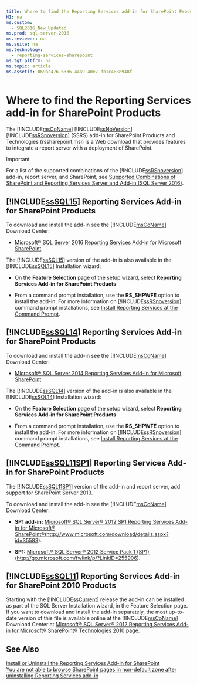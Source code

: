 ```yaml
---
title: Where to find the Reporting Services add-in for SharePoint Products
H1: na
ms.custom: 
  - SQL2016_New_Updated
ms.prod: sql-server-2016
ms.reviewer: na
ms.suite: na
ms.technology: 
  - reporting-services-sharepoint
ms.tgt_pltfrm: na
ms.topic: article
ms.assetid: 069ac476-6336-44a9-a0e7-db1c4888948f
---
```

# Where to find the Reporting Services add-in for SharePoint Products
  The [!INCLUDE[msCoName](../../Topics/TopicNameContainA/includes/msCoName_md.md)] [!INCLUDE[ssNoVersion](../../Topics/TopicNameContainA/includes/ssNoVersion_md.md)] [!INCLUDE[ssRSnoversion](../../Topics/TopicNameContainA/includes/ssRSnoversion_md.md)] (SSRS) add-in for SharePoint Products and Technologies (rssharepoint.msi) is a Web download that provides features to integrate a report server with a deployment of SharePoint.  
  
> [!IMPORTANT]  
>  For a list of the supported combinations of the [!INCLUDE[ssRSnoversion](../../Topics/TopicNameContainA/includes/ssRSnoversion_md.md)] add-in, report server, and SharePoint, see [Supported Combinations of SharePoint and Reporting Services Server and Add-in &#40;SQL Server 2016&#41;](../../Topics/TopicNameNotContainA/Supported-Combinations-of-SharePoint-and-Reporting-Services-Server-and-Add-in--SQL-Server-2016-.md).  
  
##  <a name="bkmk_sql16"></a> [!INCLUDE[ssSQL15](../../Topics/TopicNameContainA/includes/ssSQL15_md.md)] Reporting Services Add-in for SharePoint Products  
 To download and install the add-in see the [!INCLUDE[msCoName](../../Topics/TopicNameContainA/includes/msCoName_md.md)] Download Center:  
  
-   [Microsoft® SQL Server 2016 Reporting Services Add-in for Microsoft SharePoint](https://www.microsoft.com/download/details.aspx?id=52682)  
  
 The [!INCLUDE[ssSQL15](../../Topics/TopicNameContainA/includes/ssSQL15_md.md)] version of the add-in is also available in the [!INCLUDE[ssSQL15](../../Topics/TopicNameContainA/includes/ssSQL15_md.md)] Installation wizard:  
  
-   On the **Feature Selection** page of the setup wizard, select **Reporting Services Add-in for SharePoint Products**  
  
-   From a command prompt installation, use the **RS_SHPWFE** option to install the add-in. For more information on [!INCLUDE[ssRSnoversion](../../Topics/TopicNameContainA/includes/ssRSnoversion_md.md)] command prompt installations, see [Install Reporting Services at the Command Prompt](../../Topics/TopicNameNotContainA/Install-Reporting-Services-at-the-Command-Prompt.md).  
  
##  <a name="bkmk_sql14"></a> [!INCLUDE[ssSQL14](../../Topics/TopicNameContainA/includes/ssSQL14_md.md)] Reporting Services Add-in for SharePoint Products  
 To download and install the add-in see the [!INCLUDE[msCoName](../../Topics/TopicNameContainA/includes/msCoName_md.md)] Download Center:  
  
-   [Microsoft® SQL Server 2014 Reporting Services Add-in for Microsoft SharePoint](http://go.microsoft.com/fwlink/?LinkID=324852)  
  
 The [!INCLUDE[ssSQL14](../../Topics/TopicNameContainA/includes/ssSQL14_md.md)] version of the add-in is also available in the [!INCLUDE[ssSQL14](../../Topics/TopicNameContainA/includes/ssSQL14_md.md)] Installation wizard:  
  
-   On the **Feature Selection** page of the setup wizard, select **Reporting Services Add-in for SharePoint Products**  
  
-   From a command prompt installation, use the **RS_SHPWFE** option to install the add-in. For more information on [!INCLUDE[ssRSnoversion](../../Topics/TopicNameContainA/includes/ssRSnoversion_md.md)] command prompt installations, see [Install Reporting Services at the Command Prompt](../../Topics/TopicNameNotContainA/Install-Reporting-Services-at-the-Command-Prompt.md).  
  
##  <a name="bkmk_sql11sp1"></a> [!INCLUDE[ssSQL11SP1](../../Topics/TopicNameNotContainA/includes/ssSQL11SP1_md.md)] Reporting Services Add-in for SharePoint Products  
 The [!INCLUDE[ssSQL11SP1](../../Topics/TopicNameNotContainA/includes/ssSQL11SP1_md.md)] version of the add-in and report server, add support for SharePoint Server 2013.  
  
 To download and install the add-in see the [!INCLUDE[msCoName](../../Topics/TopicNameContainA/includes/msCoName_md.md)] Download Center:  
  
-   **SP1 add-in:**  [Microsoft® SQL Server® 2012 SP1 Reporting Services Add-in for Microsoft® SharePoint®](http://www.microsoft.com/download/details.aspx?id=35583)(http://www.microsoft.com/download/details.aspx?id=35583).  
  
-   **SP1:**  [Microsoft® SQL Server® 2012 Service Pack 1 (SP1)](http://go.microsoft.com/fwlink/p/?LinkID=255906) (http://go.microsoft.com/fwlink/p/?LinkID=255906).  
  
##  <a name="bkmk_sql11"></a> [!INCLUDE[ssSQL11](../../Topics/TopicNameContainA/includes/ssSQL11_md.md)] Reporting Services Add-in for SharePoint 2010 Products  
 Starting with the [!INCLUDE[ssCurrent](../../Topics/TopicNameContainA/includes/ssCurrent_md.md)] release the add-in can be installed as part of the SQL Server Installation wizard, in the Feature Selection page. If you want to download and install the add-in separately, the most up-to-date version of this file is available online at the [!INCLUDE[msCoName](../../Topics/TopicNameContainA/includes/msCoName_md.md)] Download Center at [Microsoft® SQL Server® 2012 Reporting Services Add-in for Microsoft® SharePoint® Technologies 2010](http://go.microsoft.com/fwlink/?LinkID=207242) page.   
  
## See Also  
 [Install or Uninstall the Reporting Services Add-in for SharePoint](../../Topics/TopicNameNotContainA/Install-or-Uninstall-the-Reporting-Services-Add-in-for-SharePoint.md)   
 [You are not able to browse SharePoint pages in non-default zone after uninstalling Reporting Services add-in](http://support.microsoft.com/kb/2009212)  
  
  